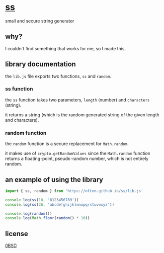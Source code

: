 # [ss](https://often.github.io/ss/)
small and secure string generator

## why?
I couldn't find something that works for me, so I made this.

## library documentation
the `lib.js` file exports two functions, `ss` and `random`.

### ss function
the `ss` function takes two parameters, `length` (number) and `characters` (string).

it returns a string (which is the random generated string of the given length and characters).

### random function
the `random` function is a secure replacement for `Math.random`.

it makes use of `crypto.getRandomValues` since the `Math.random` function returns a floating-point, pseudo-random number, which is not entirely random.

## an example of using the library
```js
import { ss, random } from 'https://often.github.io/ss/lib.js'

console.log(ss(10, '0123456789'))
console.log(ss(26, 'abcdefghijklmnopqrstuvwxyz'))

console.log(random())
console.log(Math.floor(random() * 10))
```

## license
[0BSD](LICENSE)
